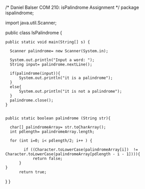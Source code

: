 /*
Daniel Balser
COM 210: isPalindrome Assignment
 */
package ispalindrome;

import java.util.Scanner;

public class IsPalindrome {
    
    public static void main(String[] s) {
      
      Scanner palindrome= new Scanner(System.in);
      
      System.out.println("Input a word: ");
      String input= palindrome.nextLine();
          
      if(palindrome(input)){
          System.out.println("it is a palindrome");   
      }
      else{
          System.out.println("it is not a palindrome");
      }
      palindrome.close();
    }
    
    
    public static boolean palindrome (String str){
        
      char[] palindromeArray= str.toCharArray();
      int pdlength= palindromeArray.length;
      
      for (int i=0; i< pdlength/2; i++ ) {
          
            if ((Character.toLowerCase(palindromeArray[i])  !=  Character.toLowerCase(palindromeArray[pdlength - i - 1]))){               
                return false;
          }
    }
          return true;
  }
}

